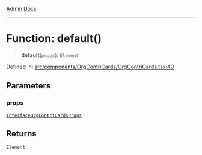 [Admin Docs](/)

---

# Function: default()

> **default**(`props`): `Element`

Defined in: [src/components/OrgContriCards/OrgContriCards.tsx:40](https://github.com/PalisadoesFoundation/talawa-admin/blob/main/src/components/OrgContriCards/OrgContriCards.tsx#L40)

## Parameters

### props

[`InterfaceOrgContriCardsProps`](../../types/Contribution/interface/interfaces/InterfaceOrgContriCardsProps.md)

## Returns

`Element`
